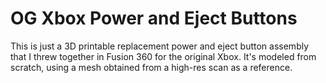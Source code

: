 # OG Xbox Power and Eject Buttons

This is just a 3D printable replacement power and eject button assembly that I threw together in Fusion 360 for the original Xbox. It's modeled from scratch, using a mesh obtained from a high-res scan as a reference.

